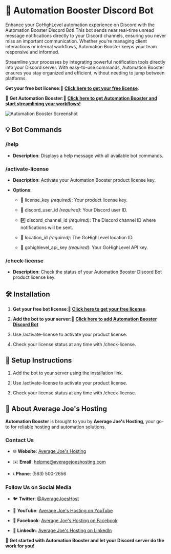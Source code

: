 🚀 **Automation Booster Discord Bot**
=====================================

Enhance your GoHighLevel automation experience on Discord with the Automation Booster Discord Bot! This bot sends near real-time unread message notifications directly to your Discord channels, ensuring you never miss an important communication. Whether you're managing client interactions or internal workflows, Automation Booster keeps your team responsive and informed.

Streamline your processes by integrating powerful notification tools directly into your Discord server. With easy-to-use commands, Automation Booster ensures you stay organized and efficient, without needing to jump between platforms.

**Get your free bot license**:🔗 [**Click here to get your free license**](https://averagejoeshosting.com/portal/order/discord-bots-and-services/110).

🌟 **Get Automation Booster**:🔗 [**Click here to get Automation Booster and start streamlining your workflows!**](https://www.automationbooster.com?fpr=averagejoeshosting)

![Automation Booster Screenshot](https://averagejoeshosting.com/wp-content/uploads/2024/08/automation_booster_screen.png)

💡 **Bot Commands**
-------------------

### /help

*   **Description**: Displays a help message with all available bot commands.
    

### /activate-license

*   **Description**: Activate your Automation Booster product license key.
    
*   **Options**:
    
    *   🔑 license\_key _(required)_: Your product license key.
        
    *   👤 discord\_user\_id _(required)_: Your Discord user ID.
        
    *   #️⃣ discord\_channel\_id _(required)_: The Discord channel ID where notifications will be sent.
        
    *   📍 location\_id _(required)_: The GoHighLevel location ID.
        
    *   🔐 gohighlevel\_api\_key _(required)_: Your GoHighLevel API key.
        

### /check-license

*   **Description**: Check the status of your Automation Booster Discord Bot product license key.
    

🛠 **Installation**
-------------------

1.  **Get your free bot license**:🔗 [**Click here to get your free license**](https://averagejoeshosting.com/portal/order/discord-bots-and-services/110).
    
2.  **Add the bot to your server**:🔗 [**Click here to add Automation Booster Discord Bot**](https://discord.com/oauth2/authorize?client_id=1291526647568142407&permissions=92160&response_type=code&redirect_uri=https://averagejoeshosting.com&integration_type=0&scope=messages.read+applications.commands+bot)
    
3.  Use /activate-license to activate your product license.
    
4.  Check your license status at any time with /check-license.
    

📝 **Setup Instructions**
-------------------------

1.  Add the bot to your server using the installation link.
    
2.  Use /activate-license to activate your product license.
    
3.  Check your license status at any time with /check-license.
    

💼 **About Average Joe's Hosting**
----------------------------------

**Automation Booster** is brought to you by **Average Joe's Hosting**, your go-to for reliable hosting and automation solutions.

### **Contact Us**

*   🌐 **Website**: [Average Joe's Hosting](https://averagejoeshosting.com)
    
*   ✉️ **Email**: helpme@averagejoeshosting.com
    
*   📞 **Phone**: (563) 500-2656
    

### **Follow Us on Social Media**

*   🐦 **Twitter**: [@AverageJoesHost](https://twitter.com/AverageJoesHost)
    
*   🎥 **YouTube**: [Average Joe's Hosting on YouTube](https://www.youtube.com/@AverageJoesHosting)
    
*   👥 **Facebook**: [Average Joe's Hosting on Facebook](https://facebook.com/AverageJoesHosting)
    
*   💼 **LinkedIn**: [Average Joe's Hosting on LinkedIn](https://linkedin.com/company/AverageJoesHosting)
    

🎉 **Get started with Automation Booster and let your Discord server do the work for you!**
